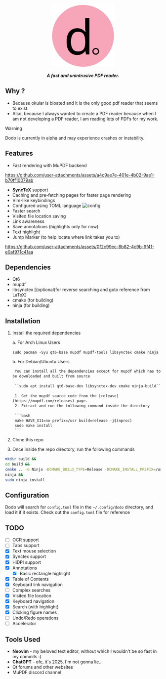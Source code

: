 <p align="center">
    <img src="./resources/dodo-rounded.svg" height="200px" width="200px"/><br><br>
<b><i>A fast and unintrusive PDF reader.</i></b>
</p>

## Why ?

- Because okular is bloated and it is the only good pdf reader that seems to exist.
- Also, because I always wanted to create a PDF reader because when I am not developing a
PDF reader, I am reading lots of PDFs for my work.

> [!WARNING]
> Dodo is currently in alpha and may experience crashes or instability.

## Features

- Fast rendering with MuPDF backend

https://github.com/user-attachments/assets/a4c9ae7e-401e-4b02-9ae1-b70ff10079ab

- **SyncTeX** support
- Caching and pre-fetching pages for faster page rendering
- Vim-like keybindings
- Configured using TOML language
![config](https://github.com/user-attachments/assets/59195e30-30dd-487f-8ef5-43c883063d91)
- Faster search
- Visited file location saving
- Link awareness
- Save annotations (highlights only for now)
- Text highlight
- Jump Marker (to help locate where link takes you to)

https://github.com/user-attachments/assets/0f2c99ec-8b82-4c9b-9f41-e0af971c41aa

## Dependencies

- Qt6
- mupdf
- libsynctex \[(optional)for reverse searching and goto reference from LaTeX\]
- cmake (for building)
- ninja (for building)

## Installation

1. Install the required dependencies

    a. For Arch Linux Users

    ``sudo pacman -Syu qt6-base mupdf mupdf-tools libsynctex cmake ninja``

    b. For Debian/Ubuntu Users

        You can install all the dependencies except for mupdf which has to be downloaded and built from source

        ``sudo apt install qt6-base-dev libsynctex-dev cmake ninja-build``

        1. Get the mupdf source code from the [release](https://mupdf.com/releases) page.
        2. Extract and run the following command inside the directory

        ```bash
        make HAVE_X11=no prefix=/usr build=release -j$(nproc)
        sudo make install
        ```

2. Clone this repo
3. Once inside the repo directory, run the following commands

```bash
mkdir build &&
cd build &&
cmake .. -G Ninja -DCMAKE_BUILD_TYPE=Release -DCMAKE_INSTALL_PREFIX=/usr &&
ninja &&
sudo ninja install
```

## Configuration

Dodo will search for `config.toml` file in the `~/.config/dodo` directory, and load it if it exists.
Check out the `config.toml` file for reference

## TODO

- [ ] OCR support
- [ ] Tabs support
- [X] Text mouse selection
- [X] Synctex support
- [X] HiDPI support
- [X] Annotations
    - [X] Basic rectangle highlight
    <!-- - [ ] Word aware highlight -->
- [X] Table of Contents
- [X] Keyboard link navigation
- [ ] Complex searches
- [X] Visited file location
- [X] Keyboard navigation
- [X] Search (with highlight)
- [X] Clicking figure names
- [ ] Undo/Redo operations
- [ ] Accelerator

## Tools Used

- **Neovim** - my beloved text editor, without which I wouldn't be so fast in my commits :)
- **ChatGPT** - ofc, it's 2025, I'm not gonna lie...
- Qt forums and other websites
- MuPDF discord channel
